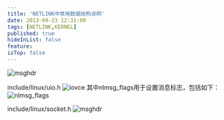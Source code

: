 ```yaml
---
title: 'NETLINK中常用数据结构说明'
date: 2013-09-23 12:31:00
tags: [NETLINK,KERNEL]
published: true
hideInList: false
feature: 
isTop: false
---
```


![msghdr](https://rexrock.github.io/post-images/1616982518757.png)

include/linux/uio.h
![iovce](https://rexrock.github.io/post-images/1616982548951.png)
其中nlmsg_flags用于设置消息标志，包括如下：
![nlmsg_flags](https://rexrock.github.io/post-images/1616982587013.png)

include/linux/socket.h
![msghdr](https://rexrock.github.io/post-images/1616982623148.png)
